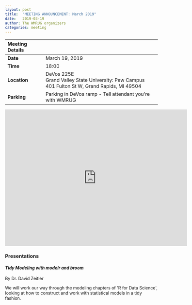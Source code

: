 ```yaml
---
layout: post
title:  "MEETING ANNOUNCEMENT: March 2019"
date:   2019-03-19
author: The WMRUG organizers
categories: meeting
---
```


| Meeting Details           ||
|:-----------|:--------------|
|**Date**    |March 19, 2019 |
|**Time**    |18:00          |
|**Location**|DeVos 225E<br>Grand Valley State University: Pew Campus<br>401 Fulton St W, Grand Rapids, MI 49504|
|**Parking** |Parking in DeVos ramp - Tell attendant you're with WMRUG|

<iframe src="https://www.google.com/maps/embed?pb=!1m18!1m12!1m3!1d2919.6694818617298!2d-85.68195459790934!3d42.96416909777801!2m3!1f0!2f0!3f0!3m2!1i1024!2i768!4f13.1!3m3!1m2!1s0x0%3A0x0!2zNDLCsDU3JzUwLjMiTiA4NcKwNDAnNDcuOSJX!5e0!3m2!1sen!2sus!4v1521903747307" width="600" height="450" frameborder="0" style="border:0" allowfullscreen></iframe>

### Presentations

#### *Tidy Modeling with modelr and broom*

By Dr. David Zeitler

We will work our way through the modeling chapters of 'R for Data Science', looking at how to construct and work with statistical models in a tidy fashion.


